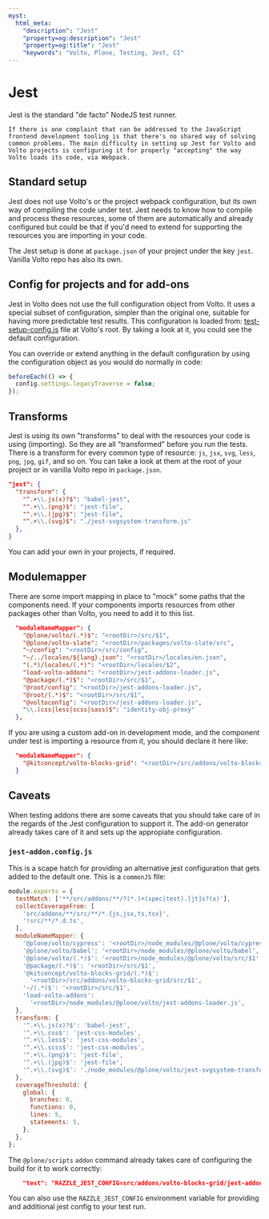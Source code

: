 ```yaml
---
myst:
  html_meta:
    "description": "Jest"
    "property=og:description": "Jest"
    "property=og:title": "Jest"
    "keywords": "Volto, Plone, Testing, Jest, CI"
---
```


# Jest

Jest is the standard "de facto" NodeJS test runner.

```{note}
If there is one complaint that can be addressed to the JavaScript frontend development tooling is that there's no shared way of solving common problems. The main difficulty in setting up Jest for Volto and Volto projects is configuring it for properly "accepting" the way Volto loads its code, via Webpack.
```

## Standard setup

Jest does not use Volto's or the project webpack configuration, but its own way of compiling the code under test. Jest needs to know how to compile and process these resources, some of them are automatically and already configured but could be that if you'd need to extend for supporting the resources you are importing in your code.

The Jest setup is done at `package.json` of your project under the key `jest`. Vanilla Volto repo has also its own.

## Config for projects and for add-ons

Jest in Volto does not use the full configuration object from Volto. It uses a special subset of configuration, simpler than the original one, suitable for having more predictable test results. This configuration is loaded from: [test-setup-config.js][1] file at Volto's root. By taking a look at it, you could see the default configuration.

You can override or extend anything in the default configuration by using the configuration object as you would do normally in code:

[1]: https://github.com/plone/volto/blob/42f2dfc8abc0defa5f3ebef5bcfb6265342ffdc7/test-setup-config.js

```js
beforeEach(() => {
  config.settings.legacyTraverse = false;
});
```

## Transforms

Jest is using its own "transforms" to deal with the resources your code is using (importing). So they are all "transformed" before you run the tests. There is a transform for every common type of resource: `js`, `jsx`, `svg`, `less`, `png`, `jpg`, `gif`, and so on. You can take a look at them at the root of your project or in vanilla Volto repo in `package.json`.

```json
"jest": {
  "transform": {
    "^.+\\.js(x)?$": "babel-jest",
    "^.+\\.(png)$": "jest-file",
    "^.+\\.(jpg)$": "jest-file",
    "^.+\\.(svg)$": "./jest-svgsystem-transform.js"
  },
}
```

You can add your own in your projects, if required.

## Modulemapper

There are some import mapping in place to "mock" some paths that the components need.
If your components imports resources from other packages other than Volto, you need to add it to this list.

```json
  "moduleNameMapper": {
    "@plone/volto/(.*)$": "<rootDir>/src/$1",
    "@plone/volto-slate": "<rootDir>/packages/volto-slate/src",
    "~/config": "<rootDir>/src/config",
    "~/../locales/${lang}.json": "<rootDir>/locales/en.json",
    "(.*)/locales/(.*)": "<rootDir>/locales/$2",
    "load-volto-addons": "<rootDir>/jest-addons-loader.js",
    "@package/(.*)$": "<rootDir>/src/$1",
    "@root/config": "<rootDir>/jest-addons-loader.js",
    "@root/(.*)$": "<rootDir>/src/$1",
    "@voltoconfig": "<rootDir>/jest-addons-loader.js",
    "\\.(css|less|scss|sass)$": "identity-obj-proxy"
  },
```

If you are using a custom add-on in development mode, and the component under test is importing a resource from it, you should declare it here like:

```json
  "moduleNameMapper": {
    "@kitconcept/volto-blocks-grid": "<rootDir>/src/addons/volto-blocks-grid/src",
  }
```

## Caveats

When testing addons there are some caveats that you should take care of in the regards of the Jest configuration to support it. The add-on generator already takes care of it and sets up the appropiate configuration.

### `jest-addon.config.js`

This is a scape hatch for providing an alternative jest configuration that gets added to the default one. This is a `commonJS` file:

```js
module.exports = {
  testMatch: ['**/src/addons/**/?(*.)+(spec|test).[jt]s?(x)'],
  collectCoverageFrom: [
    'src/addons/**/src/**/*.{js,jsx,ts,tsx}',
    '!src/**/*.d.ts',
  ],
  moduleNameMapper: {
    '@plone/volto/cypress': '<rootDir>/node_modules/@plone/volto/cypress',
    '@plone/volto/babel': '<rootDir>/node_modules/@plone/volto/babel',
    '@plone/volto/(.*)$': '<rootDir>/node_modules/@plone/volto/src/$1',
    '@package/(.*)$': '<rootDir>/src/$1',
    '@kitconcept/volto-blocks-grid/(.*)$':
      '<rootDir>/src/addons/volto-blocks-grid/src/$1',
    '~/(.*)$': '<rootDir>/src/$1',
    'load-volto-addons':
      '<rootDir>/node_modules/@plone/volto/jest-addons-loader.js',
  },
  transform: {
    '^.+\\.js(x)?$': 'babel-jest',
    '^.+\\.css$': 'jest-css-modules',
    '^.+\\.less$': 'jest-css-modules',
    '^.+\\.scss$': 'jest-css-modules',
    '^.+\\.(png)$': 'jest-file',
    '^.+\\.(jpg)$': 'jest-file',
    '^.+\\.(svg)$': './node_modules/@plone/volto/jest-svgsystem-transform.js',
  },
  coverageThreshold: {
    global: {
      branches: 0,
      functions: 0,
      lines: 5,
      statements: 5,
    },
  },
};
```

The `@plone/scripts` `addon` command already takes care of configuring the build for it to work correctly:

```json
    "test": "RAZZLE_JEST_CONFIG=src/addons/volto-blocks-grid/jest-addon.config.js razzle test --passWithNoTests",
```

You can also use the `RAZZLE_JEST_CONFIG` environment variable for providing and additional jest config to your test run.
